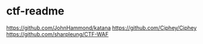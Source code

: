 # ctf-readme
https://github.com/JohnHammond/katana
https://github.com/Ciphey/Ciphey
https://github.com/sharpleung/CTF-WAF
